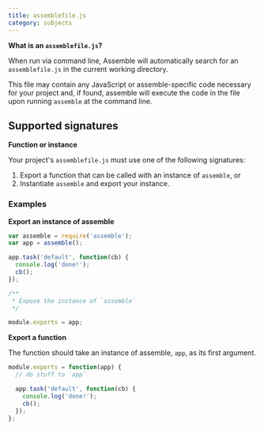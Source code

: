 ```yaml
---
title: assemblefile.js
category: subjects
---
```


**What is an `assemblefile.js`?**

When run via command line, Assemble will automatically search for an `assemblefile.js` in the current working directory.

This file may contain any JavaScript or assemble-specific code necessary for your project and, if found, assemble will execute the code in the file upon running `assemble` at the command line.

## Supported signatures

**Function or instance**

Your project's `assemblefile.js` must use one of the following signatures:

1. Export a function that can be called with an instance of `assemble`, or
1. Instantiate `assemble` and export your instance.

### Examples

**Export an instance of assemble**

```js
var assemble = require('assemble');
var app = assemble();

app.task('default', function(cb) {
  console.log('done!');
  cb();
});

/**
 * Expose the instance of `assemble`
 */

module.exports = app;
```

**Export a function**

The function should take an instance of assemble, `app`, as its first argument.

```js
module.exports = function(app) {
  // do stuff to `app`

  app.task('default', function(cb) {
    console.log('done!');
    cb();
  });
};
```

